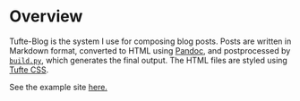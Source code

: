 # Overview

Tufte-Blog is the system I use for composing blog posts. Posts are written in Markdown format,
converted to HTML using [Pandoc][pandoc], and postprocessed by [`build.py`](build.py), which
generates the final output. The HTML files are styled using [Tufte CSS][tufte_css].

See the example site [here.][site]

[tufte_css]: http://github.com/edwardtufte/tufte-css
[pandoc]: http://pandoc.org
[site]: http://adityaramesh.com/tufte-blog/posts.html
